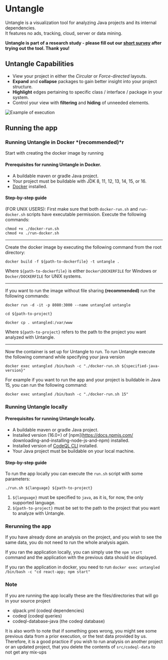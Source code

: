 # Untangle
Untangle is a visualization tool for analyzing Java projects and its internal dependencies.  
It features no ads, tracking, cloud, server or data mining.

**Untangle is part of a research study - please fill out our [short survey](https://docs.google.com/forms/d/e/1FAIpQLSdklKw3WTpTMkxsHGbBROVpRa4UMqqKAwNolv2vco42i0Tv8Q/viewform) after trying out the tool. Thank you!**

## Untangle Capabilities
* View your project in either the *Circular* or *Force-directed* layouts.
* **Expand** and **collapse** packages to gain better insight into your project structure.
* **Highlight** edges pertaining to specific class / interface / package in your system.
* Control your view with **filtering** and **hiding** of unneeded elements.

![Example of execution](./Media/Untangle_Example.gif)

## Running the app

### Running Untangle in Docker *(recommended)*r
Start with creating the docker image by running

#### Prerequisites for running Untangle in Docker.
* A buildable maven or gradle Java project.
* Your project must be buildable with JDK 8, 11, 12, 13, 14, 15, or 16.
* [Docker](https://docs.docker.com/get-docker/) installed.


#### Step-by-step guide

(FOR UNIX USERS): First make sure that both `docker-run.sh` and `run-docker.sh` scripts have executable permission.
Execute the following commands:
```
chmod +x ./docker-run.sh
chmod +x ./run-docker.sh
```
---
Create the docker image by executing the following command from the root directory:

```
docker build -f ${path-to-dockerfile} -t untangle .
```
Where `${path-to-dockerfile}` is either `Docker\DOCKERFILE` for Windows or `Docker/DOCKERFILE` for UNIX systems.

---

If you want to run the image without file sharing **(recommended)** run the following commands:
```
docker run -d -it -p 8080:3000 --name untangled untangle

cd ${path-to-project}

docker cp . untangled:/var/www
```
Where `${path-to-project}` refers to the path to the project you want analyzed with Untangle.

---

Now the container is set up for Untangle to run. To run Untangle execute the following command while specifying your java version
```
docker exec untangled /bin/bash -c "./docker-run.sh ${specified-java-version}"
```

For example if you want to run the app and your project is buildable in Java 15, you can run the following command:
```
docker exec untangled /bin/bash -c "./docker-run.sh 15"
```

### Running Untangle locally

#### Prerequisites for running Untangle locally.
* A buildable maven or gradle Java project.
* Installed version (16.0+) of [npm](https://docs.npmjs.com/ downloading-and-installing-node-js-and-npm) installed.
* Installed version of [CodeQL CLI](https://codeql.github.com/docs/codeql-cli/getting-started-with-the-codeql-cli/) installed.
* Your Java project must be buildable on your local machine.

#### Step-by-step guide
To run the app locally you can execute the ``run.sh`` script with some parameters:

```
./run.sh ${language} ${path-to-project}
```

1. `${language}` must be specified to `java`, as it is, for now, the only supported language.
2. `${path-to-project}` must be set to the path to the project that you want to analyze with Untangle.

### Rerunning the app
If you have already done an analysis on the project, and you wish to see the same data, you do not need to run the whole analysis again.

If you ran the application locally, you can simply use the `npm start` command and the application with the previous data should be displayed.

If you ran the application in docker, you need to run `docker exec untangled /bin/bash -c "cd react-app; npm start"`

### Note
If you are running the app locally these are the files/directories that will go in your source project
- qlpack.yml (codeql dependencies)
- codeql (codeql queries)
- codeql-database-java (the codeql database)

It is also worth to note that if something goes wrong, you might see some previous data from a prior execution, or the test data provided by us. Therefore, it is a good practice if you wish to run analysis on another project or an updated project, that you delete the contents of `src/codeql-data` to not get any mix-ups
